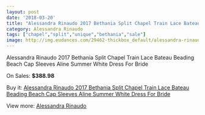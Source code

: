 ```yaml
---
layout: post
date: '2018-03-20'
title: "Alessandra Rinaudo 2017 Bethania Split Chapel Train Lace Bateau Beading Beach Cap Sleeves Aline Summer White Dress For Bride"
category: Alessandra Rinaudo
tags: ["chapel","split","unique","bethania","sale"]
image: http://img.eudances.com/29462-thickbox_default/alessandra-rinaudo-2017-bethania-split-chapel-train-lace-bateau-beading-beach-cap-sleeves-aline-summer-white-dress-for-bride.jpg
---
```

Alessandra Rinaudo 2017 Bethania Split Chapel Train Lace Bateau Beading Beach Cap Sleeves Aline Summer White Dress For Bride

On Sales: **$388.98**
<a href="https://www.eudances.com/en/alessandra-rinaudo/9554-alessandra-rinaudo-2017-bethania-split-chapel-train-lace-bateau-beading-beach-cap-sleeves-aline-summer-white-dress-for-bride.html"><amp-img layout="responsive" width="600" height="600" src="//img.eudances.com/29462-thickbox_default/alessandra-rinaudo-2017-bethania-split-chapel-train-lace-bateau-beading-beach-cap-sleeves-aline-summer-white-dress-for-bride.jpg" alt="Alessandra Rinaudo 2017 Bethania Split Chapel Train Lace Bateau Beading Beach Cap Sleeves Aline Summer White Dress For Bride 0" /></a>
<a href="https://www.eudances.com/en/alessandra-rinaudo/9554-alessandra-rinaudo-2017-bethania-split-chapel-train-lace-bateau-beading-beach-cap-sleeves-aline-summer-white-dress-for-bride.html"><amp-img layout="responsive" width="600" height="600" src="//img.eudances.com/29469-thickbox_default/alessandra-rinaudo-2017-bethania-split-chapel-train-lace-bateau-beading-beach-cap-sleeves-aline-summer-white-dress-for-bride.jpg" alt="Alessandra Rinaudo 2017 Bethania Split Chapel Train Lace Bateau Beading Beach Cap Sleeves Aline Summer White Dress For Bride 1" /></a>
<a href="https://www.eudances.com/en/alessandra-rinaudo/9554-alessandra-rinaudo-2017-bethania-split-chapel-train-lace-bateau-beading-beach-cap-sleeves-aline-summer-white-dress-for-bride.html"><amp-img layout="responsive" width="600" height="600" src="//img.eudances.com/29468-thickbox_default/alessandra-rinaudo-2017-bethania-split-chapel-train-lace-bateau-beading-beach-cap-sleeves-aline-summer-white-dress-for-bride.jpg" alt="Alessandra Rinaudo 2017 Bethania Split Chapel Train Lace Bateau Beading Beach Cap Sleeves Aline Summer White Dress For Bride 2" /></a>
<a href="https://www.eudances.com/en/alessandra-rinaudo/9554-alessandra-rinaudo-2017-bethania-split-chapel-train-lace-bateau-beading-beach-cap-sleeves-aline-summer-white-dress-for-bride.html"><amp-img layout="responsive" width="600" height="600" src="//img.eudances.com/29467-thickbox_default/alessandra-rinaudo-2017-bethania-split-chapel-train-lace-bateau-beading-beach-cap-sleeves-aline-summer-white-dress-for-bride.jpg" alt="Alessandra Rinaudo 2017 Bethania Split Chapel Train Lace Bateau Beading Beach Cap Sleeves Aline Summer White Dress For Bride 3" /></a>
<a href="https://www.eudances.com/en/alessandra-rinaudo/9554-alessandra-rinaudo-2017-bethania-split-chapel-train-lace-bateau-beading-beach-cap-sleeves-aline-summer-white-dress-for-bride.html"><amp-img layout="responsive" width="600" height="600" src="//img.eudances.com/29466-thickbox_default/alessandra-rinaudo-2017-bethania-split-chapel-train-lace-bateau-beading-beach-cap-sleeves-aline-summer-white-dress-for-bride.jpg" alt="Alessandra Rinaudo 2017 Bethania Split Chapel Train Lace Bateau Beading Beach Cap Sleeves Aline Summer White Dress For Bride 4" /></a>
<a href="https://www.eudances.com/en/alessandra-rinaudo/9554-alessandra-rinaudo-2017-bethania-split-chapel-train-lace-bateau-beading-beach-cap-sleeves-aline-summer-white-dress-for-bride.html"><amp-img layout="responsive" width="600" height="600" src="//img.eudances.com/29465-thickbox_default/alessandra-rinaudo-2017-bethania-split-chapel-train-lace-bateau-beading-beach-cap-sleeves-aline-summer-white-dress-for-bride.jpg" alt="Alessandra Rinaudo 2017 Bethania Split Chapel Train Lace Bateau Beading Beach Cap Sleeves Aline Summer White Dress For Bride 5" /></a>
<a href="https://www.eudances.com/en/alessandra-rinaudo/9554-alessandra-rinaudo-2017-bethania-split-chapel-train-lace-bateau-beading-beach-cap-sleeves-aline-summer-white-dress-for-bride.html"><amp-img layout="responsive" width="600" height="600" src="//img.eudances.com/29464-thickbox_default/alessandra-rinaudo-2017-bethania-split-chapel-train-lace-bateau-beading-beach-cap-sleeves-aline-summer-white-dress-for-bride.jpg" alt="Alessandra Rinaudo 2017 Bethania Split Chapel Train Lace Bateau Beading Beach Cap Sleeves Aline Summer White Dress For Bride 6" /></a>
<a href="https://www.eudances.com/en/alessandra-rinaudo/9554-alessandra-rinaudo-2017-bethania-split-chapel-train-lace-bateau-beading-beach-cap-sleeves-aline-summer-white-dress-for-bride.html"><amp-img layout="responsive" width="600" height="600" src="//img.eudances.com/29463-thickbox_default/alessandra-rinaudo-2017-bethania-split-chapel-train-lace-bateau-beading-beach-cap-sleeves-aline-summer-white-dress-for-bride.jpg" alt="Alessandra Rinaudo 2017 Bethania Split Chapel Train Lace Bateau Beading Beach Cap Sleeves Aline Summer White Dress For Bride 7" /></a>

Buy it: [Alessandra Rinaudo 2017 Bethania Split Chapel Train Lace Bateau Beading Beach Cap Sleeves Aline Summer White Dress For Bride](https://www.eudances.com/en/alessandra-rinaudo/9554-alessandra-rinaudo-2017-bethania-split-chapel-train-lace-bateau-beading-beach-cap-sleeves-aline-summer-white-dress-for-bride.html "Alessandra Rinaudo 2017 Bethania Split Chapel Train Lace Bateau Beading Beach Cap Sleeves Aline Summer White Dress For Bride")

View more: [Alessandra Rinaudo](https://www.eudances.com/en/147-alessandra-rinaudo "Alessandra Rinaudo")